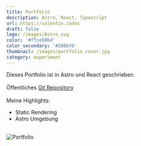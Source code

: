 ```yaml
---
title: Portfolio
description: Astro, React, Typescript 
url: https://valentin.codes
draft: false
logo: /images/Astro.svg
color: '#ffce50bd'
color_secondary: '#288b76'
thumbnail: /images/portfolio_cover.jpg
category: experiment
---
```

Dieses Portfolio ist in Astro und React geschrieben.\
\
Öffentliches [Git Repository](https://github.com/VChauvet/fluffycode-portfolio-2023) \
\
Meine Highlights:
- Static Rendering
- Astro Umgebung

\
![Portfolio](/images/portfolio_landing.jpg)